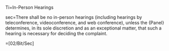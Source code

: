 Ti=In-Person Hearings

sec=There shall be no in-person hearings (including hearings by teleconference, videoconference, and web conference), unless the {Panel} determines, in its sole discretion and as an exceptional matter, that such a hearing is necessary for deciding the complaint.

=[02/Bit/Sec]
